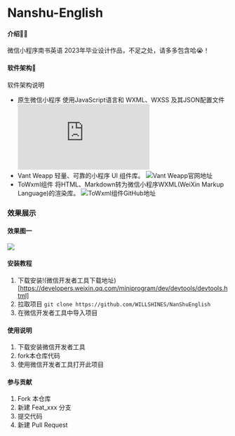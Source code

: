 # Nanshu-English

#### 介绍👩‍💻
微信小程序南书英语
2023年毕业设计作品，不足之处，请多多包含哈😭！

#### 软件架构🚀
软件架构说明
* 原生微信小程序
  使用JavaScript语言和 WXML、WXSS 及其JSON配置文件 ![微信小程序开发文档](https://developers.weixin.qq.com/doc/offiaccount/Getting_Started/Overview.html)
* Vant Weapp 
  轻量、可靠的小程序 UI 组件库。 ![Vant Weapp官网地址](https://vant-contrib.gitee.io/vant-weapp/#/quickstart)
* ToWxml组件 
  将HTML、Markdown转为微信小程序WXML(WeiXin Markup Language)的渲染库。 ![ToWxml组件GitHub地址](https://github.com/sbfkcel/towxml)
### 效果展示
#### 效果图一
![]([https://github.com/WILLSHINES/NanShuEnglish/blob/master/images/%E6%95%88%E6%9E%9C5.png](https://github.com/WILLSHINES/NanShuEnglish/blob/master/images/%E6%95%88%E6%9E%9C5.png?raw=true))
#### 安装教程

1. 下载安装!(微信开发者工具下载地址)[https://developers.weixin.qq.com/miniprogram/dev/devtools/devtools.html]
2. 拉取项目 `git clone https://github.com/WILLSHINES/NanShuEnglish`
3. 在微信开发者工具中导入项目

#### 使用说明

1.  下载安装微信开发者工具
2.  fork本仓库代码
3.  使用微信开发者工具打开此项目

#### 参与贡献

1.  Fork 本仓库
2.  新建 Feat_xxx 分支
3.  提交代码
4.  新建 Pull Request

